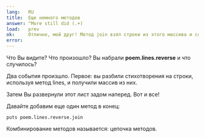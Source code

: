 ```yaml
---
lang:   RU
title:  Еще немного методов
answer: ^More still did (.+)
load:   prev
ok:     Отлично, мой друг! Метод join взял строки из этого массива и соединил их в строку.
error:  
---
```


Что Вы видите? Что произошло? Вы набрали __poem.lines.reverse__ и что случилось?

Два события произшло. Первое: вы разбили стихотворения на строки, используя метод lines, 
и получили массив из них.

Затем Вы развернули этот лист задом наперед. Вот и все!

Давайте добавим еще один метод в конец:

    puts poem.lines.reverse.join

Комбинирование методов называется: цепочка методов.
